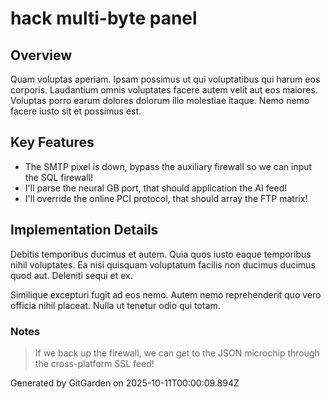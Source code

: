 # hack multi-byte panel

## Overview
Quam voluptas aperiam. Ipsam possimus ut qui voluptatibus qui harum eos corporis. Laudantium omnis voluptates facere autem velit aut eos maiores. Voluptas porro earum dolores dolorum illo molestiae itaque. Nemo nemo facere iusto sit et possimus est.

## Key Features
- The SMTP pixel is down, bypass the auxiliary firewall so we can input the SQL firewall!
- I'll parse the neural GB port, that should application the AI feed!
- I'll override the online PCI protocol, that should array the FTP matrix!

## Implementation Details
Debitis temporibus ducimus et autem. Quia quos iusto eaque temporibus nihil voluptates. Ea nisi quisquam voluptatum facilis non ducimus ducimus quod aut. Deleniti sequi et ex.
 Similique excepturi fugit ad eos nemo. Autem nemo reprehenderit quo vero officia nihil placeat. Nulla ut tenetur odio qui totam.

### Notes
> If we back up the firewall, we can get to the JSON microchip through the cross-platform SSL feed!

Generated by GitGarden on 2025-10-11T00:00:09.894Z
